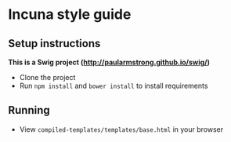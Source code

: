 # Incuna style guide

## Setup instructions
**This is a Swig project (http://paularmstrong.github.io/swig/)**

- Clone the project
- Run `npm install` and `bower install` to install requirements

## Running
- View `compiled-templates/templates/base.html` in your browser
